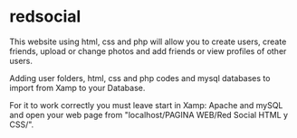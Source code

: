 # redsocial
This website using html, css and php will allow you to create users, create friends, upload or change photos and add friends or view profiles of other users.

Adding user folders, html, css and php codes and mysql databases to import from Xamp to your Database.

For it to work correctly you must leave start in Xamp: Apache and mySQL
and open your web page from "localhost/PAGINA WEB/Red Social HTML y CSS/".
